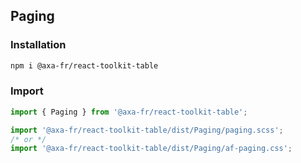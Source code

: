 ## Paging

### Installation

```sh
npm i @axa-fr/react-toolkit-table
```

### Import

```javascript
import { Paging } from '@axa-fr/react-toolkit-table';

import '@axa-fr/react-toolkit-table/dist/Paging/paging.scss';
/* or */
import '@axa-fr/react-toolkit-table/dist/Paging/af-paging.css';
```
